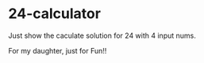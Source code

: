 # 24-calculator

Just show the caculate solution for 24 with 4 input nums.

For my daughter, just for Fun!!
